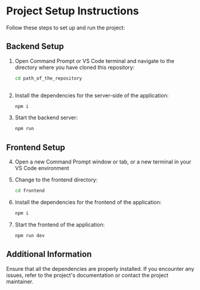 # Project Setup Instructions

Follow these steps to set up and run the project:

## Backend Setup

1. Open Command Prompt or VS Code terminal and navigate to the directory where you have cloned this repository:
   ```sh
   cd path_of_the_repository
  
2. Install the dependencies for the server-side of the application:
   ```sh
   npm i

3. Start the backend server:
   ```sh
   npm run

## Frontend Setup
4. Open a new Command Prompt window or tab, or a new terminal in your VS Code environment

5. Change to the frontend directory:
   ```sh
   cd frontend

6. Install the dependencies for the frontend of the application:
   ```sh
   npm i

7. Start the frontend of the application:
   ```sh
   npm run dev  

## Additional Information
Ensure that all the dependencies are properly installed.
If you encounter any issues, refer to the project's documentation or contact the project maintainer.  


